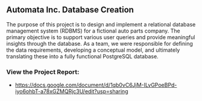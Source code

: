 ## Automata Inc. Database Creation
The purpose of this project is to design and implement a relational database management system (RDBMS) for a fictional auto parts company. The primary objective is to support various user queries and provide meaningful insights through the database. As a team, we were responsible for defining the data requirements, developing a conceptual model, and ultimately translating these into a fully functional PostgreSQL database.

### View the Project Report:
- https://docs.google.com/document/d/1qb0vC6JjM-ILvGPoeBPd-iyo6ohbT-a78xGZMQRjc3U/edit?usp=sharing


